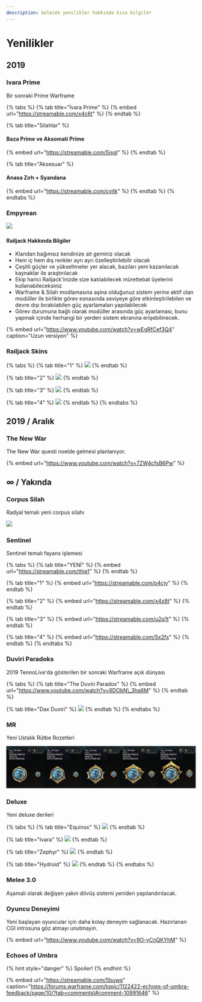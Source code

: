 ```yaml
---
description: Gelecek yenilikler hakkında kısa bilgiler
---
```


# Yenilikler

## 2019

### Ivara Prime

Bir sonraki Prime Warframe

{% tabs %}
{% tab title="İvara Prime" %}
{% embed url="https://streamable.com/x4c6t" %}
{% endtab %}

{% tab title="Silahlar" %}
#### Baza Prime ve Aksomati Prime

{% embed url="https://streamable.com/5jsgl" %}
{% endtab %}

{% tab title="Aksesuar" %}
#### Anasa Zırh + Syandana

{% embed url="https://streamable.com/cyitk" %}
{% endtab %}
{% endtabs %}

### Empyrean

![](https://n9e5v4d8.ssl.hwcdn.net/uploads/910f743102c36726495549eae1789ccd.jpg)

#### Railjack Hakkında Bilgiler

* Klandan bağımsız kendinize ait geminiz olacak
* Hem iç hem dış renkler ayrı ayrı özelleştirilebilir olacak
* Çeşitli güçler ve yükseltmeler yer alacak, bazıları yeni kazanılacak kaynaklar ile araştırılacak
* Ekip harici Railjack'inizde size katılabilecek mürettebat üyelerini kullanabileceksiniz
* Warframe & Silah modlamasına aşina olduğunuz sistem yerine aktif olan modüller ile birlikte görev esnasında seviyeye göre etkinleştirilebilen ve devre dışı bırakılabilen güç ayarlamaları yapılabilecek
* Görev durumuna bağlı olarak modüller arasında güç ayarlaması, bunu yapmak içinde herhangi bir yerden sistem ekranına erişebilinecek.

{% embed url="https://www.youtube.com/watch?v=wEgRfCef3Q4" caption="Uzun versiyon" %}

###  **Railjack Skins**

{% tabs %}
{% tab title="1" %}
![](https://n9e5v4d8.ssl.hwcdn.net/uploads/1adf59b3ecc684063e5113b3c59399b7.jpg)
{% endtab %}

{% tab title="2" %}
![](https://n9e5v4d8.ssl.hwcdn.net/uploads/cc8d0104155c4926c719bd7b9407cc39.jpg)
{% endtab %}

{% tab title="3" %}
![](https://n9e5v4d8.ssl.hwcdn.net/uploads/9e91d1df49f4a3d43270c23b3e295e5d.jpg)
{% endtab %}

{% tab title="4" %}
![](https://n9e5v4d8.ssl.hwcdn.net/uploads/81ca3378edf4754f3c0ed486333e4eae.jpg)
{% endtab %}
{% endtabs %}

## 2019 / Aralık

### The New War

The New War questi noelde gelmesi planlanıyor.

{% embed url="https://www.youtube.com/watch?v=7ZW4cfsB6Pw" %}

## ∞ / Yakında

### Corpus Silah

Radyal temalı yeni corpus silahı

![](https://n9e5v4d8.ssl.hwcdn.net/uploads/a1ca3cffbbb4c9d91d01c6da01cbbae6.jpg)

### Sentinel

Sentinel temalı fayans işlemesi

{% tabs %}
{% tab title="YENİ" %}
{% embed url="https://streamable.com/thje1" %}
{% endtab %}

{% tab title="1" %}
{% embed url="https://streamable.com/p4cjy" %}
{% endtab %}

{% tab title="2" %}
{% embed url="https://streamable.com/x4z8t" %}
{% endtab %}

{% tab title="3" %}
{% embed url="https://streamable.com/u2q1t" %}
{% endtab %}

{% tab title="4" %}
{% embed url="https://streamable.com/5x2fx" %}
{% endtab %}
{% endtabs %}

### Duviri Paradoks

2019 TennoLive'da gösterilen bir sonraki Warframe açık dünyası

{% tabs %}
{% tab title="The Duviri Paradox" %}
{% embed url="https://www.youtube.com/watch?v=8DObN\_3ha6M" %}
{% endtab %}

{% tab title="Dax Duviri" %}
![](https://blobscdn.gitbook.com/v0/b/gitbook-28427.appspot.com/o/assets%2F-Lo4Algoh5VxuUALWAd2%2F-LrUwdBC0BiiESramlTW%2F-LrUwlobLZkwvDUrTm21%2F9e9a604ac04b060fad079e47a91e2037.webp?alt=media&token=ef93e1a7-226f-4fa5-b3ac-179096f0942b)
{% endtab %}
{% endtabs %}

### MR <a id="mr"></a>

Yeni Ustalık Rütbe Rozetleri

![](.gitbook/assets/assets_-lgoamcq2h0squvaydqb_-lmmsxg5h8evry9jm2wt_-lmmzo7uqhe9ws45vs15_image.webp)

### Deluxe

Yeni deluxe derileri

{% tabs %}
{% tab title="Equinox" %}
![](https://blobscdn.gitbook.com/v0/b/gitbook-28427.appspot.com/o/assets%2F-Lo4Algoh5VxuUALWAd2%2F-LrUwdBC0BiiESramlTW%2F-LrUwvIsSMj-SBuxpeJ8%2Fassets_-lgoamcq2h0squvaydqb_-lmmsxg5h8evry9jm2wt_-lmmz0qh8nd99syxj5pa_image.webp?alt=media&token=e5dd2f42-7cec-4401-b649-719e2e752c81)
{% endtab %}

{% tab title="Ivara" %}
![](https://blobscdn.gitbook.com/v0/b/gitbook-28427.appspot.com/o/assets%2F-Lo4Algoh5VxuUALWAd2%2F-LrUwdBC0BiiESramlTW%2F-LrUx2wV1ce2C96rItBz%2Fassets_-lgoamcq2h0squvaydqb_-lmmsxg5h8evry9jm2wt_-lmmzbguxcatytpnpggx_image.webp?alt=media&token=52f67491-250d-4654-a4d7-478d1ca7ce59)
{% endtab %}

{% tab title="Zephyr" %}
![](https://blobscdn.gitbook.com/v0/b/gitbook-28427.appspot.com/o/assets%2F-Lo4Algoh5VxuUALWAd2%2F-LrUwdBC0BiiESramlTW%2F-LrUxBBNjP5O59p9jc2_%2Fassets_-lgoamcq2h0squvaydqb_-lmncuuupph177e2kvn2_-lmnd49warqwjata2yqm_image.webp?alt=media&token=5f01e36d-00cc-4962-8101-dc3e0ba72548)
{% endtab %}

{% tab title="Hydroid" %}
![](https://cdnb.artstation.com/p/assets/images/images/021/376/035/large/liger-inuzuka-hydroid-deluxe-fin-wtrmrk.jpg)
{% endtab %}
{% endtabs %}

### Melee 3.0

Aşamalı olarak değişen yakın dövüş sistemi yeniden yapılandırılacak.

### Oyuncu Deneyimi

Yeni başlayan oyuncular için daha kolay deneyim sağlanacak. Hazırlanan CGI introsuna göz atmayı unutmayın.

{% embed url="https://www.youtube.com/watch?v=9O-yCnQKYhM" %}

### Echoes of Umbra

{% hint style="danger" %}
Spoiler!
{% endhint %}

{% embed url="https://streamable.com/5buwq" caption="https://forums.warframe.com/topic/1122422-echoes-of-umbra-feedback/page/10/?tab=comments\#comment-10991646" %}

